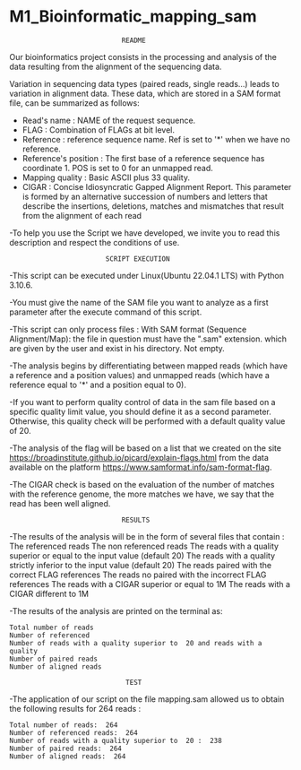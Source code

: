 # M1_Bioinformatic_mapping_sam
							
								README 

Our bioinformatics project consists in the processing and analysis of the data resulting from the alignment of the sequencing data.

Variation in sequencing data types (paired reads, single reads...) leads to variation in alignment data. These data, which are stored in a SAM format file, can be summarized as follows:

* Read's name : NAME of the request sequence.
* FLAG : Combination of FLAGs at bit level.
* Reference : reference sequence name. Ref is set to '*' when we have no reference.
* Reference's position : The first base of a reference sequence has coordinate 1. POS is set to 0 for an unmapped read.
* Mapping quality : Basic ASCII plus 33 quality.
* CIGAR : Concise Idiosyncratic Gapped Alignment Report. This parameter is formed by an alternative succession of numbers and 	letters that describe the insertions, deletions, matches and mismatches that result from the alignment of each read

-To help you use the Script we have developed, we invite you to read this description and respect the conditions of use.

							SCRIPT EXECUTION

-This script can be executed under Linux(Ubuntu 22.04.1 LTS) with Python 3.10.6.

-You must give the name of the SAM file you want to analyze as a first parameter after the execute command of this script.

-This script can only process files :
	With SAM format (Sequence Alignment/Map): the file in question must have the ".sam" extension.
	which are given by the user and exist in his directory.
	Not empty.

-The analysis begins by differentiating between mapped reads (which have a reference and a position values) and unmapped reads (which have a reference equal to '*' and a position equal to 0).

-If you want to perform quality control of data in the sam file based on a specific quality limit value, you should define it as a second parameter.
Otherwise, this quality check will be performed with a default quality value of 20.

-The analysis of the flag will be based on a list that we created on the site https://broadinstitute.github.io/picard/explain-flags.html from the data available on the platform https://www.samformat.info/sam-format-flag.

-The CIGAR check is based on the evaluation of the number of matches with the reference genome, the more matches we have, we say that the read has been well aligned.

								RESULTS

-The results of the analysis will be in the form of several files that contain :
	The referenced reads
	The non referenced reads
	The reads with a quality superior or equal to the input value (default 20)
	The reads with a quality strictly inferior to the input value (default 20)
	The reads paired with the correct FLAG references
	The reads no paired with the incorrect FLAG references
	The reads with a CIGAR superior or equal to 1M
	The reads with a CIGAR different to 1M
	
-The results of the analysis are printed on the terminal as:
```
Total number of reads
Number of referenced
Number of reads with a quality superior to  20 and reads with a quality 
Number of paired reads
Number of aligned reads
```


								 TEST
								
-The application of our script on the file mapping.sam allowed us to obtain the following results for 264 reads :
```
Total number of reads:  264
Number of referenced reads:  264
Number of reads with a quality superior to  20 :  238
Number of paired reads:  264
Number of aligned reads:  264
```
